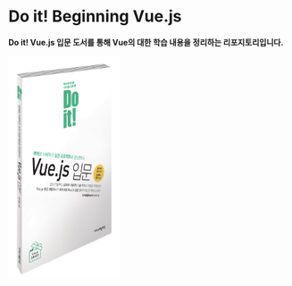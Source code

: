 # Do it! Beginning Vue.js

**Do it! Vue.js 입문 도서를 통해 Vue의 대한 학습 내용을 정리하는 리포지토리입니다.**

<img src="/images/doit!_vue.js_cover.png" width="200" height="400"/>
